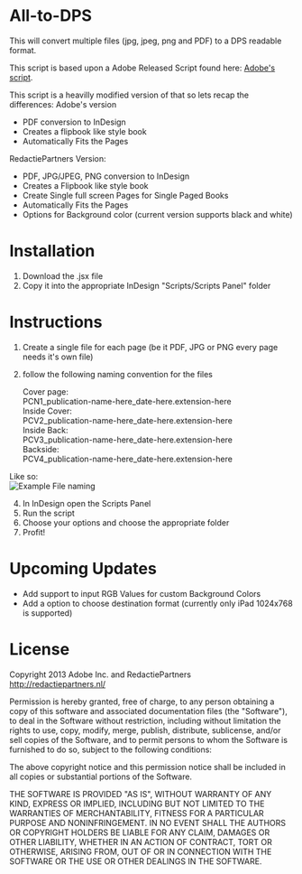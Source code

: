 All-to-DPS
==========

This will convert multiple files (jpg, jpeg, png and PDF) to a DPS readable format.

This script is based upon a Adobe Released Script found here:
[Adobe's script](http://www.adobe.com/devnet/digitalpublishingsuite/articles/dps-pdf-to-indesign.html).

This script is a heavilly modified version of that so lets recap the differences:
Adobe's version

+ PDF conversion to InDesign
+ Creates a flipbook like style book
+ Automatically Fits the Pages

RedactiePartners Version:

+ PDF, JPG/JPEG, PNG conversion to InDesign
+ Creates a Flipbook like style book
+ Create Single full screen Pages for Single Paged Books
+ Automatically Fits the Pages
+ Options for Background color (current version supports black and white)


Installation
============

1. Download the .jsx file
2. Copy it into the appropriate InDesign "Scripts/Scripts Panel" folder

Instructions
============

1. Create a single file for each page (be it PDF, JPG or PNG every page needs it's own file)
2. follow the following naming convention for the files

	Cover page:  
	PCN1_publication-name-here_date-here.extension-here  
	Inside Cover:  
	PCV2_publication-name-here_date-here.extension-here  
	Inside Back:  
	PCV3_publication-name-here_date-here.extension-here  
	Backside:  
	PCV4_publication-name-here_date-here.extension-here  

Like so:  
![Example File naming](http://i.imgur.com/SKsycgW.jpg)

4. In InDesign open the Scripts Panel
5. Run the script
6. Choose your options and choose the appropriate folder
7. Profit!

Upcoming Updates
================

+ Add support to input RGB Values for custom Background Colors
+ Add a option to choose destination format (currently only iPad 1024x768 is supported)

License
=======
Copyright 2013 Adobe Inc. and RedactiePartners  
http://redactiepartners.nl/

Permission is hereby granted, free of charge, to any person obtaining
a copy of this software and associated documentation files (the
"Software"), to deal in the Software without restriction, including
without limitation the rights to use, copy, modify, merge, publish,
distribute, sublicense, and/or sell copies of the Software, and to
permit persons to whom the Software is furnished to do so, subject to
the following conditions:

The above copyright notice and this permission notice shall be
included in all copies or substantial portions of the Software.

THE SOFTWARE IS PROVIDED "AS IS", WITHOUT WARRANTY OF ANY KIND,
EXPRESS OR IMPLIED, INCLUDING BUT NOT LIMITED TO THE WARRANTIES OF
MERCHANTABILITY, FITNESS FOR A PARTICULAR PURPOSE AND
NONINFRINGEMENT. IN NO EVENT SHALL THE AUTHORS OR COPYRIGHT HOLDERS BE
LIABLE FOR ANY CLAIM, DAMAGES OR OTHER LIABILITY, WHETHER IN AN ACTION
OF CONTRACT, TORT OR OTHERWISE, ARISING FROM, OUT OF OR IN CONNECTION
WITH THE SOFTWARE OR THE USE OR OTHER DEALINGS IN THE SOFTWARE.
